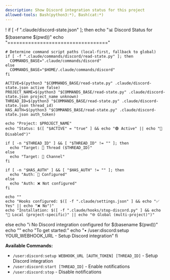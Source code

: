 ```yaml
---
description: Show Discord integration status for this project
allowed-tools: Bash(python3:*), Bash(cat:*)
---
```


! if [ -f ".claude/discord-state.json" ]; then
    echo "📊 Discord Status for $(basename $(pwd))"
    echo "=================================="
    
    # Determine command script paths (local-first, fallback to global)
    if [ -f ".claude/commands/discord/read-state.py" ]; then
      COMMANDS_BASE=".claude/commands/discord"
    else
      COMMANDS_BASE="$HOME/.claude/commands/discord"
    fi
    
    ACTIVE=$(python3 "$COMMANDS_BASE/read-state.py" .claude/discord-state.json active false)
    PROJECT_NAME=$(python3 "$COMMANDS_BASE/read-state.py" .claude/discord-state.json project_name unknown)
    THREAD_ID=$(python3 "$COMMANDS_BASE/read-state.py" .claude/discord-state.json thread_id)
    HAS_AUTH=$(python3 "$COMMANDS_BASE/read-state.py" .claude/discord-state.json auth_token)
    
    echo "Project: $PROJECT_NAME"
    echo "Status: $([ "$ACTIVE" = "true" ] && echo "🟢 Active" || echo "🔴 Disabled")"
    
    if [ -n "$THREAD_ID" ] && [ "$THREAD_ID" != "" ]; then
      echo "Target: 🧵 Thread ($THREAD_ID)"
    else
      echo "Target: 📢 Channel"
    fi
    
    if [ -n "$HAS_AUTH" ] && [ "$HAS_AUTH" != "" ]; then
      echo "Auth: 🔐 Configured"
    else
      echo "Auth: ❌ Not configured"
    fi
    
    echo ""
    echo "Hooks configured: $([ -f ".claude/settings.json" ] && echo "✅ Yes" || echo "❌ No")"
    echo "Installation: $([ -f ".claude/hooks/stop-discord.py" ] && echo "📍 Local (project-specific)" || echo "🌐 Global (multi-project)")"
    
  else
    echo "ℹ️  No Discord integration configured for $(basename $(pwd))"
    echo ""
    echo "To get started:"
    echo "• /user:discord:setup YOUR_WEBHOOK_URL - Setup Discord integration"
  fi

**Available Commands:**
- `/user:discord:setup WEBHOOK_URL [AUTH_TOKEN] [THREAD_ID]` - Setup Discord integration
- `/user:discord:start [THREAD_ID]` - Enable notifications
- `/user:discord:stop` - Disable notifications